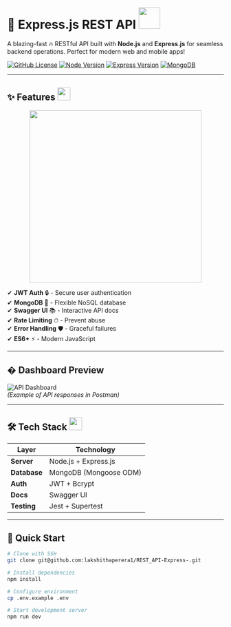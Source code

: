 # 🚀 Express.js REST API <img src="https://media.giphy.com/media/3o7TKsrfld1j3Umlu8/giphy.gif" width="50">

A blazing-fast 🔥 RESTful API built with **Node.js** and **Express.js** for seamless backend operations. Perfect for modern web and mobile apps!

[![GitHub License](https://img.shields.io/badge/license-MIT-blue?style=for-the-badge&logo=github)](LICENSE)
[![Node Version](https://img.shields.io/badge/node-%3E%3D18-brightgreen?style=for-the-badge&logo=node.js)](https://nodejs.org)
[![Express Version](https://img.shields.io/badge/express-4.x-000000?style=for-the-badge&logo=express)](https://expressjs.com)
[![MongoDB](https://img.shields.io/badge/MongoDB-47A248?style=for-the-badge&logo=mongodb&logoColor=white)](https://mongodb.com)

---

## ✨ Features <img src="https://media.giphy.com/media/12oufCB0MyZ1Go/giphy.gif" width="30">

<div align="center">
  <img src="https://media.giphy.com/media/ZVik7pBtu9dNS/giphy.gif" width="400">
</div>

✔ **JWT Auth** 🔒 - Secure user authentication  
✔ **MongoDB** 🍃 - Flexible NoSQL database  
✔ **Swagger UI** 📚 - Interactive API docs  
✔ **Rate Limiting** ⏱ - Prevent abuse  
✔ **Error Handling** 🛡 - Graceful failures  
✔ **ES6+** ⚡ - Modern JavaScript  

---

## � Dashboard Preview

![API Dashboard](https://media.giphy.com/media/jRf5fsn8G6YaogAWxn/giphy.gif)  
*(Example of API responses in Postman)*

---

## 🛠 Tech Stack <img src="https://media.giphy.com/media/XAxylRMCdpbEWUAvr8/giphy.gif" width="30">

| Layer        | Technology                          |
|--------------|-------------------------------------|
| **Server**   | Node.js + Express.js                |
| **Database** | MongoDB (Mongoose ODM)              |
| **Auth**     | JWT + Bcrypt                        |
| **Docs**     | Swagger UI                          |
| **Testing**  | Jest + Supertest                    |

---

## 🚀 Quick Start

```bash
# Clone with SSH
git clone git@github.com:lakshithaperera1/REST_API-Express-.git

# Install dependencies
npm install

# Configure environment
cp .env.example .env

# Start development server
npm run dev
